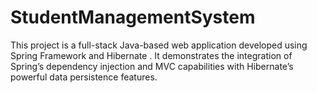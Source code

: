 # StudentManagementSystem
This project is a full-stack Java-based web application developed using Spring Framework and Hibernate . It demonstrates the integration of Spring’s dependency injection and MVC capabilities with Hibernate’s powerful data persistence features.
